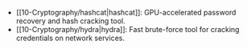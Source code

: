 - [[10-Cryptography/hashcat|hashcat]]: GPU-accelerated password recovery and hash cracking tool.
- [[10-Cryptography/hydra|hydra]]: Fast brute-force tool for cracking credentials on network services.